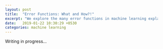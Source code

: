 ```yaml
---
layout: post
title:  "Error Functions: What and How?!"
excerpt: "We explore the many error functions in machine learning explaining what they are, what they do, and how they were derived."
date:   2019-01-22 10:30:29 +0530
categories: machine learning
---
```


<script type="text/javascript" src="//cdn.mathjax.org/mathjax/latest/MathJax.js?config=TeX-AMS-MML_HTMLorMML"></script>
<!-- Global site tag (gtag.js) - Google Analytics -->
<script async src="https://www.googletagmanager.com/gtag/js?id=UA-92970395-1"></script>
<script>
  window.dataLayer = window.dataLayer || [];
  function gtag(){dataLayer.push(arguments);}
  gtag('js', new Date());

  gtag('config', 'UA-92970395-1');
</script>

Writing in progress...
